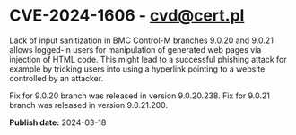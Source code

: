 # CVE-2024-1606 - cvd@cert.pl

Lack of input sanitization in BMC Control-M  branches 9.0.20 and 9.0.21 allows logged-in users for manipulation of generated  web pages via injection of  HTML code. This might lead to a successful phishing attack for example by tricking users into using a hyperlink pointing to a website controlled by an attacker.

Fix for 9.0.20 branch was released in version 9.0.20.238. Fix for 9.0.21 branch was released in version 9.0.21.200. 



**Publish date:** 2024-03-18
